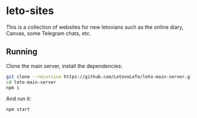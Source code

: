 # leto-sites
This is a collection of websites for new letovians such as the online diary, Canvas, some Telegram chats, etc.

## Running
Clone the main server, install the dependencies:
```sh
git clone --recursive https://github.com/LetovoLeTo/leto-main-server.git
cd leto-main-server
npm i
```
And run it:
```sh
npm start
```